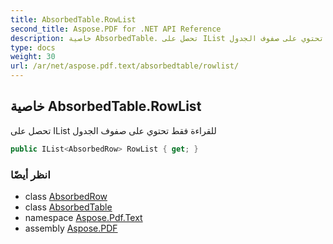 ```yaml
---
title: AbsorbedTable.RowList
second_title: Aspose.PDF for .NET API Reference
description: خاصية AbsorbedTable. تحصل على IList للقراءة فقط تحتوي على صفوف الجدول
type: docs
weight: 30
url: /ar/net/aspose.pdf.text/absorbedtable/rowlist/
---
```

## خاصية AbsorbedTable.RowList

تحصل على IList للقراءة فقط تحتوي على صفوف الجدول

```csharp
public IList<AbsorbedRow> RowList { get; }
```

### انظر أيضًا

* class [AbsorbedRow](../../absorbedrow/)
* class [AbsorbedTable](../)
* namespace [Aspose.Pdf.Text](../../../aspose.pdf.text/)
* assembly [Aspose.PDF](../../../)